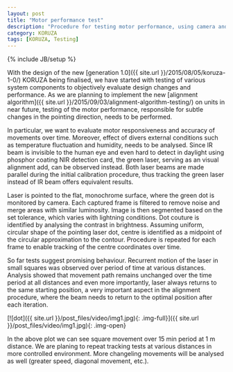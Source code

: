 ```yaml
---
layout: post
title: "Motor performance test"
description: "Procedure for testing motor performance, using camera and video analysis."
category: KORUZA
tags: [KORUZA, Testing]
---
```

{% include JB/setup %}

With the design of the new [generation 1.0]({{ site.url }}/2015/08/05/koruza-1-0/) KORUZA being finalised, we have started with testing of various system components to objectively evaluate design changes and performance. As we are planning to implement the new [alignment algorithm]({{ site.url }}/2015/09/03/alignment-algorithm-testing/) on units in near future, testing of the motor performance, responsible for subtle changes in the pointing direction, needs to be performed. 

In particular, we want to evaluate motor responsiveness and accuracy of movements over time. Moreover, effect of divers external conditions such as temperature fluctuation and humidity, needs to be analysed. 
Since IR beam is invisible to the human eye and even hard to detect in daylight using phosphor coating NIR detection card, the green laser, serving as an visual alignment add, can be observed instead. Both laser beams are made parallel during the initial calibration procedure, thus tracking the green laser instead of IR beam offers equivalent results.  

Laser is pointed to the flat, monochrome surface, where the green dot is monitored by camera. Each captured frame is filtered to remove noise and merge areas with similar luminosity. Image is then segmented based on the set tolerance, which varies with lightning conditions. Dot couture is identified by analysing the contrast in brightness. Assuming uniform, circular shape of the pointing laser dot, centre is identified as a midpoint of the circular approximation to the contour. 
Procedure is repeated for each frame to enable tracking of the centre coordinates over time. 

So far tests suggest promising behaviour. Recurrent motion of the laser in small squares was observed over period of time at various distances. Analysis showed that movement path remains unchanged over the time period  at all distances and even more importantly, laser always returns to the same starting position, a very important aspect in the alignment procedure, where the beam needs to return to the optimal position after each iteration. 

[![dot]({{ site.url }}/post_files/video/img1.jpg){: .img-full}]({{ site.url }}/post_files/video/img1.jpg){: .img-open}

In the above plot we can see square movement over 15 min period at 1 m distance. We are planing to repeat tracking tests at various distances in more controlled environment. More changeling movements will be analysed as well (greater speed, diagonal movement, etc.). 
